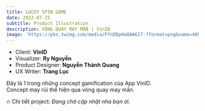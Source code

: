 ```yaml
---
title: LUCKY SPIN GAME
date: 2022-07-25
subtitle: Product Illustration
description: VÒNG QUAY MAY MẮN | VinID
image: 'https://pbs.twimg.com/media/FYnDDpHaQAA6I7-?format=png&name=4096x4096'
---
```


<!-- <div class="gallery-box">
  <div class="gallery">
    <img src="https://64.media.tumblr.com/f1983424df22a5968ea3c582d181e308/f12ae9ed481dd2b6-4d/s640x960/7231397e7ae586017ff467b74881818596302901.jpg" alt="Project">
    <img src="https://64.media.tumblr.com/f1983424df22a5968ea3c582d181e308/f12ae9ed481dd2b6-4d/s640x960/7231397e7ae586017ff467b74881818596302901.jpg" alt="Project">
    <img src="https://64.media.tumblr.com/f1983424df22a5968ea3c582d181e308/f12ae9ed481dd2b6-4d/s640x960/7231397e7ae586017ff467b74881818596302901.jpg" alt="Project">
  </div>
  <em>Projects / <a href="https://unsplash.com/" target="_blank">Unsplash</a></em>
</div> -->

- Client: **VinID** <BR>
- Visualizer: **Ry Nguyễn**<BR>
- Product Designer: **Nguyễn Thành Quang**<BR>
- UX Writer: **Trang Lục**<BR>

Đây là 1 trong những concept gamification của App VinID.<br>
Concept may rủi thể hiện qua vòng quay may mắn.<br>


🔥 Chi tiết project: *Đang chờ cập nhật nha bạn ơi*.